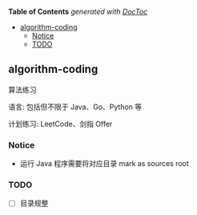 <!-- START doctoc generated TOC please keep comment here to allow auto update -->
<!-- DON'T EDIT THIS SECTION, INSTEAD RE-RUN doctoc TO UPDATE -->
**Table of Contents**  *generated with [DocToc](https://github.com/thlorenz/doctoc)*

- [algorithm-coding](#algorithm-coding)
  - [Notice](#notice)
  - [TODO](#todo)

<!-- END doctoc generated TOC please keep comment here to allow auto update -->

## algorithm-coding

算法练习

语言: 包括但不限于 Java、Go、Python 等

计划练习: LeetCode、剑指 Offer

### Notice

- 运行 Java 程序需要将对应目录 mark as sources root

### TODO

- [ ] 目录规整
